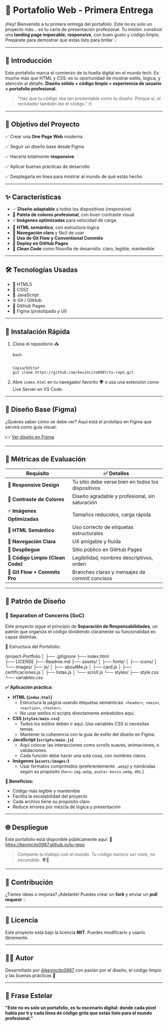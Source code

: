 # 🚀 Portafolio Web - Primera Entrega

¡Hey! Bienvenido a tu primera entrega del portafolio.
 Este no es solo un proyecto más… es tu carta de presentación profesional.
 Tu misión: construir una **landing page impecable**, **responsive**, con buen gusto y código limpio.
 Prepárate para demostrar que estás listo para brillar 💡

------

## 📘 Introducción

Este portafolio marca el comienzo de tu huella digital en el mundo tech.
 Es mucho más que HTML y CSS: es tu oportunidad de mostrar estilo, lógica, y atención al detalle.
 **Diseño sólido + código limpio + experiencia de usuario = portafolio profesional.**

> “Haz que tu código sea tan presentable como tu diseño. Porque sí, el reclutador también lee el código.” 🤓

------

## 🎯 Objetivo del Proyecto

✅ Crear una **One Page Web** moderna

 ✅ Seguir un diseño base desde Figma

 ✅ Hacerla totalmente **responsive**

 ✅ Aplicar buenas prácticas de desarrollo
 
 ✅ Desplegarla en línea para mostrar al mundo de qué estás hecho

------

## ✨ Características

- ✅ **Diseño adaptable** a todos los dispositivos (responsive)
- 🎨 **Paleta de colores profesional**, con buen contraste visual
- ⚡ **Imágenes optimizadas** para velocidad de carga
- 🧱 **HTML semántico**, con estructura lógica
- 🧭 **Navegación clara** y fácil de usar
- 📂 **Uso de Git Flow y Conventional Commits**
- 🚀 **Deploy en GitHub Pages**
- 🧼 **Clean Code** como filosofía de desarrollo: claro, legible, mantenible

------

## 🛠️ Tecnologías Usadas

- 🔵 HTML5
- 🎨 CSS3
- 💛 JavaScript
- 🌐 Git / GitHub
- 🚀 GitHub Pages
- 🎨 Figma (prototipado y UI)

------

## 🧩 Instalación Rápida

1. Clona el repositorio 📥

   ```
   bash
   
   
   CopiarEditar
   git clone https://github.com/kevincito0987/tu-repo.git
   ```

2. Abre `index.html` en tu navegador favorito 🌍
    o usa una extensión como Live Server en VS Code.

------

## 🎨 Diseño Base (Figma)

¿Quieres saber cómo se debe ver?
 Aquí está el prototipo en Figma que servirá como guía visual:

👉 [Ver diseño en Figma](https://www.figma.com/design/VudHmFzZssjyP1UWVp5PoV/Portfolio---NextJS-14---Blog-|-Richard-Vinueza-GitHub--Community-?node-id=179-149)

------

## 📏 Métricas de Evaluación

| Requisito                        | ✅ Detalles                                         |
| -------------------------------- | -------------------------------------------------- |
| 📱 **Responsive Design**          | Tu sitio debe verse bien en todos los dispositivos |
| 🎨 **Contraste de Colores**       | Diseño agradable y profesional, sin saturación     |
| ⚡ **Imágenes Optimizadas**       | Tamaños reducidos, carga rápida                    |
| 🧠 **HTML Semántico**             | Uso correcto de etiquetas estructurales            |
| 🧭 **Navegación Clara**           | UX amigable y fluida                               |
| 🚀 **Despliegue**                 | Sitio público en GitHub Pages                      |
| 🧼 **Código Limpio (Clean Code)** | Legibilidad, nombres descriptivos, orden           |
| 🔀 **Git Flow + Commits Pro**     | Branches claras y mensajes de commit concisos      |

------

## 🧠 Patrón de Diseño

### 🎯 **Separation of Concerns (SoC)**

Este proyecto sigue el principio de **Separación de Responsabilidades**, un patrón que organiza el código dividiendo claramente su funcionalidad en capas distintas.


🧱 Estructura del Portafolio:

/project-Portfolio
│
├── .gitignore
├── index.html       
├── LICENSE
├── Readme.md
├── assets/
│   ├── fonts/
│   ├── icons/
│   └── images/
├── js/
│   ├── aboutMe.js
│   ├── card.js
│   ├── certificaciones.js
│   ├── listas.js
│   └── scroll.js
└── styles/
    ├── style.css
    └── variables.css

**✅ Aplicación práctica:**

- **HTML (`index.html`)**
  - Estructura la página usando etiquetas semánticas: `<header>`, `<main>`, `<section>`, `<footer>`.
  - No usar estilos ni scripts directamente embebidos aquí.
- **CSS (`styles/main.css`)**
  - Todos los estilos deben ir aquí. Usa variables CSS si necesitas temas.
  - Mantener la coherencia con la guía de estilo del diseño en Figma.
- **JavaScript (`scripts/main.js`)**
  - Aquí colocar las interacciones como scrolls suaves, animaciones, o validaciones.
  - Cada función debe hacer una sola cosa, con nombres claros.
- **Imágenes (`assets/images/`)**
  - Usar formatos comprimidos (preferentemente `.webp`) y nómbralas según su propósito (`hero-img.webp`, `avatar-kevin.webp`, etc.)

**🎯 Beneficios:**

- Código más legible y mantenible
- Facilita la escalabilidad del proyecto
- Cada archivo tiene su propósito claro
- Reduce errores por mezcla de lógica y presentación

------

## 🌐 Despliegue

Este portafolio está disponible públicamente aquí:
 🔗 https://kevincito0987.github.io/tu-repo

> *Comparte tu trabajo con el mundo. Tu código merece ser visto, no escondido.* 🌍🚀

------

## 🤝 Contribución

¿Tienes ideas o mejoras? ¡Adelante!
 Puedes crear un **fork** y enviar un **pull request** 💡

------

## 📄 Licencia

Este proyecto está bajo la licencia **MIT**. Puedes modificarlo y usarlo libremente.

------

## 👨‍💻 Autor

Desarrollado por [@kevincito0987](https://github.com/kevincito0987) con pasión por el diseño, el código limpio y las buenas prácticas 🚀

------

## 🌟 Frase Estelar

**"Este no es solo un portafolio, es tu escenario digital: donde cada pixel habla por ti y cada línea de código grita que estás listo para el mundo profesional."**